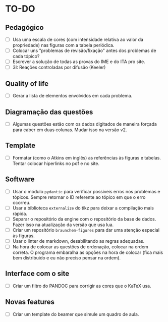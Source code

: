 # TO-DO

## Pedagógico

- [ ] Usa uma escala de cores (com intensidade relativa ao valor da propriedade) nas figuras com a tabela periódica.
- [ ] Colocar uns "problemas de revisão/fixação" antes dos problemas de cada tópico?
- [ ] Escrever a solução de todas as provas do IME e do ITA pro site.
- [ ] 3I: Reações controladas por difusão (Keeler)

## Quality of life

- [ ] Gerar a lista de elementos envolvidos em cada problema.

## Diagramação das questões

- [ ] Algumas questões estão com os dados digitados de maneira forçada para caber em duas colunas. Mudar isso na versão v2.

## Template

- [ ] Formatar (como o Atkins em inglês) as referências às figuras e tabelas. Tentar colocar hiperlinks no pdf e no site.

## Software

- [ ] Usar o módulo `pydantic` para verificar possíveis erros nos problemas e tópicos. Sempre retornar o ID referente ao tópico em que o erro ocorreu.
- [ ] Usar a biblioteca `externalize` do tikz para deixar a compilação mais rápida.
- [ ] Separar o repositório da engine com o repositório da base de dados. Fazer isso na atualização da versão que usa lua.
- [ ] Criar um repositório `braunchem-figures` para dar uma atenção especial às figuras.
- [ ] Usar o linter de markdown, desabilitando as regras adequadas.
- [ ] Na hora de colocar as questões de ordenação, colocar na ordem correta. O programa embaralha as opções na hora de colocar (fica mais bem distribuido e eu não preciso pensar na ordem).

## Interface com o site

- [ ] Criar um filtro do PANDOC para corrigir as cores que o KaTeX usa.

## Novas features

- [ ] Criar um template do beamer que simule um quadro de aula.

